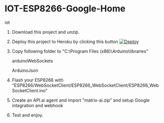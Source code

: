 # IOT-ESP8266-Google-Home
iot

1. Download this project and unzip.
  
2. Deploy this project to Heroku by clicking this button
    [![Deploy](https://www.herokucdn.com/deploy/button.svg)](https://heroku.com/deploy)
    
3. Copy following folder to "C:\Program Files (x86)\Arduino\libraries"

    arduinoWebSockets
  
    ArduinoJson
  
4. Flash your ESP8266 with "ESP8266/WebSocketClient/ESP8266_WebSocketClient/ESP8266_WebSocketClient.ino"

5. Create an API.ai agent and import "matrix-ai.zip"  and setup Google intagration and webhook

6. Test and enjoy.
